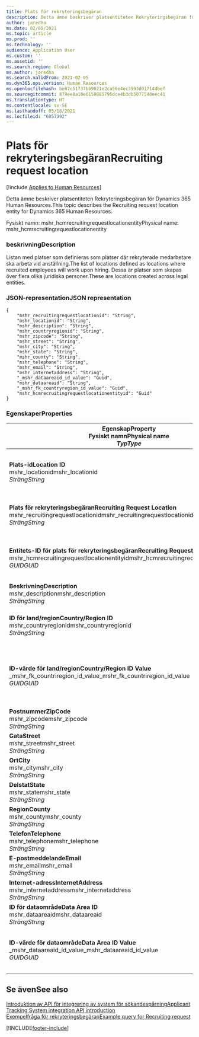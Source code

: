 ```yaml
---
title: Plats för rekryteringsbegäran
description: Detta ämne beskriver platsentiteten Rekryteringsbegäran för Dynamics 365 Human Resources.
author: jaredha
ms.date: 02/05/2021
ms.topic: article
ms.prod: ''
ms.technology: ''
audience: Application User
ms.custom: ''
ms.assetid: ''
ms.search.region: Global
ms.author: jaredha
ms.search.validFrom: 2021-02-05
ms.dyn365.ops.version: Human Resources
ms.openlocfilehash: be87c51737bb9021e2ca56e4ec3993d01714dbef
ms.sourcegitcommit: 879ee8a10e6158885795dce4b3db5077540eec41
ms.translationtype: HT
ms.contentlocale: sv-SE
ms.lasthandoff: 05/18/2021
ms.locfileid: "6057392"
---
```

# <a name="recruiting-request-location"></a><span data-ttu-id="a83f6-103">Plats för rekryteringsbegäran</span><span class="sxs-lookup"><span data-stu-id="a83f6-103">Recruiting request location</span></span>

[!include [Applies to Human Resources](../includes/applies-to-hr.md)]

<span data-ttu-id="a83f6-104">Detta ämne beskriver platsentiteten Rekryteringsbegäran för Dynamics 365 Human Resources.</span><span class="sxs-lookup"><span data-stu-id="a83f6-104">This topic describes the Recruiting request location entity for Dynamics 365 Human Resources.</span></span>

<span data-ttu-id="a83f6-105">Fysiskt namn: mshr_hcmrecruitingrequestlocationentity</span><span class="sxs-lookup"><span data-stu-id="a83f6-105">Physical name: mshr_hcmrecruitingrequestlocationentity</span></span>

### <a name="description"></a><span data-ttu-id="a83f6-106">beskrivning</span><span class="sxs-lookup"><span data-stu-id="a83f6-106">Description</span></span>

<span data-ttu-id="a83f6-107">Listan med platser som definieras som platser där rekryterade medarbetare ska arbeta vid anställning.</span><span class="sxs-lookup"><span data-stu-id="a83f6-107">The list of locations defined as locations where recruited employees will work upon hiring.</span></span> <span data-ttu-id="a83f6-108">Dessa är platser som skapas över flera olika juridiska personer.</span><span class="sxs-lookup"><span data-stu-id="a83f6-108">These are locations created across legal entities.</span></span>

### <a name="json-representation"></a><span data-ttu-id="a83f6-109">JSON-representation</span><span class="sxs-lookup"><span data-stu-id="a83f6-109">JSON representation</span></span>

```
{
    "mshr_recruitingrequestlocationid": "String",
    "mshr_locationid": "String",
    "mshr_description": "String",
    "mshr_countryregionid": "String",
    "mshr_zipcode": "String",
    "mshr_street": "String",
    "mshr_city": "String",
    "mshr_state": "String",
    "mshr_county": "String",
    "mshr_telephone": "String",
    "mshr_email": "String",
    "mshr_internetaddress": "String",
    "_mshr_dataareaid_id_value": "Guid",
    "mshr_dataareaid": "String",
    "_mshr_fk_countryregion_id_value": "Guid",
    "mshr_hcmrecruitingrequestlocationentityid": "Guid"
}
```

### <a name="properties"></a><span data-ttu-id="a83f6-110">Egenskaper</span><span class="sxs-lookup"><span data-stu-id="a83f6-110">Properties</span></span>

| <span data-ttu-id="a83f6-111">Egenskap</span><span class="sxs-lookup"><span data-stu-id="a83f6-111">Property</span></span><br><span data-ttu-id="a83f6-112">**Fysiskt namn**</span><span class="sxs-lookup"><span data-stu-id="a83f6-112">**Physical name**</span></span><br><span data-ttu-id="a83f6-113">**_Typ_**</span><span class="sxs-lookup"><span data-stu-id="a83f6-113">**_Type_**</span></span> | <span data-ttu-id="a83f6-114">Använd</span><span class="sxs-lookup"><span data-stu-id="a83f6-114">Use</span></span> | <span data-ttu-id="a83f6-115">beskrivning</span><span class="sxs-lookup"><span data-stu-id="a83f6-115">Description</span></span> |
| --- | --- | --- |
| <span data-ttu-id="a83f6-116">**Plats-id**</span><span class="sxs-lookup"><span data-stu-id="a83f6-116">**Location ID**</span></span><br><span data-ttu-id="a83f6-117">mshr_locationid</span><span class="sxs-lookup"><span data-stu-id="a83f6-117">mshr_locationid</span></span><br><span data-ttu-id="a83f6-118">*Sträng*</span><span class="sxs-lookup"><span data-stu-id="a83f6-118">*String*</span></span> | <span data-ttu-id="a83f6-119">Skriv en gång</span><span class="sxs-lookup"><span data-stu-id="a83f6-119">Write-once</span></span><br><span data-ttu-id="a83f6-120">Obligatoriskt</span><span class="sxs-lookup"><span data-stu-id="a83f6-120">Required</span></span> | <span data-ttu-id="a83f6-121">Systemgenererad, unik och användarläsbar identifierare för rekryteringsplatsen.</span><span class="sxs-lookup"><span data-stu-id="a83f6-121">The system-generated, user-readable identifier for the recruiting location.</span></span> |
| <span data-ttu-id="a83f6-122">**Plats för rekryteringsbegäran**</span><span class="sxs-lookup"><span data-stu-id="a83f6-122">**Recruiting Request Location**</span></span><br><span data-ttu-id="a83f6-123">mshr_recruitingrequestlocationid</span><span class="sxs-lookup"><span data-stu-id="a83f6-123">mshr_recruitingrequestlocationid</span></span><br><span data-ttu-id="a83f6-124">*Sträng*</span><span class="sxs-lookup"><span data-stu-id="a83f6-124">*String*</span></span> | <span data-ttu-id="a83f6-125">Skriv en gång</span><span class="sxs-lookup"><span data-stu-id="a83f6-125">Write-once</span></span><br><span data-ttu-id="a83f6-126">Obligatoriskt</span><span class="sxs-lookup"><span data-stu-id="a83f6-126">Required</span></span> | <span data-ttu-id="a83f6-127">Användardefinierad, unik identifierare för rekryteringsplatsen.</span><span class="sxs-lookup"><span data-stu-id="a83f6-127">User-defined unique identifier for the recruiting location.</span></span> |
| <span data-ttu-id="a83f6-128">**Entitets-ID för plats för rekryteringsbegäran**</span><span class="sxs-lookup"><span data-stu-id="a83f6-128">**Recruiting Request Location Entity ID**</span></span><br><span data-ttu-id="a83f6-129">mshr_hcmrecruitingrequestlocationentityid</span><span class="sxs-lookup"><span data-stu-id="a83f6-129">mshr_hcmrecruitingrequestlocationentityid</span></span><br><span data-ttu-id="a83f6-130">*GUID*</span><span class="sxs-lookup"><span data-stu-id="a83f6-130">*GUID*</span></span> | <span data-ttu-id="a83f6-131">Skrivskydd</span><span class="sxs-lookup"><span data-stu-id="a83f6-131">Read-only</span></span><br><span data-ttu-id="a83f6-132">Obligatoriskt</span><span class="sxs-lookup"><span data-stu-id="a83f6-132">Required</span></span> | <span data-ttu-id="a83f6-133">Systemgenererad, unik identifierare för platsposten för rekryteringsbegäran.</span><span class="sxs-lookup"><span data-stu-id="a83f6-133">System-generated unique identifier for the recruiting request location record.</span></span> |
| <span data-ttu-id="a83f6-134">**Beskrivning**</span><span class="sxs-lookup"><span data-stu-id="a83f6-134">**Description**</span></span><br><span data-ttu-id="a83f6-135">mshr_description</span><span class="sxs-lookup"><span data-stu-id="a83f6-135">mshr_description</span></span><br><span data-ttu-id="a83f6-136">*Sträng*</span><span class="sxs-lookup"><span data-stu-id="a83f6-136">*String*</span></span> | <span data-ttu-id="a83f6-137">Skrivskydd</span><span class="sxs-lookup"><span data-stu-id="a83f6-137">Read/write</span></span><br><span data-ttu-id="a83f6-138">Obligatoriskt</span><span class="sxs-lookup"><span data-stu-id="a83f6-138">Required</span></span> | <span data-ttu-id="a83f6-139">Beskrivning av platsen.</span><span class="sxs-lookup"><span data-stu-id="a83f6-139">Description of the location.</span></span> |
| <span data-ttu-id="a83f6-140">**ID för land/region**</span><span class="sxs-lookup"><span data-stu-id="a83f6-140">**Country/Region ID**</span></span><br><span data-ttu-id="a83f6-141">mshr_countryregionid</span><span class="sxs-lookup"><span data-stu-id="a83f6-141">mshr_countryregionid</span></span><br><span data-ttu-id="a83f6-142">*Sträng*</span><span class="sxs-lookup"><span data-stu-id="a83f6-142">*String*</span></span> | <span data-ttu-id="a83f6-143">Skrivskydd</span><span class="sxs-lookup"><span data-stu-id="a83f6-143">Read-only</span></span><br><span data-ttu-id="a83f6-144">Valfritt</span><span class="sxs-lookup"><span data-stu-id="a83f6-144">Optional</span></span> | <span data-ttu-id="a83f6-145">Anger det land eller den region som kandidaten är medborgare i.</span><span class="sxs-lookup"><span data-stu-id="a83f6-145">Specifies the country or region where the candidate has citizenship.</span></span> |
| <span data-ttu-id="a83f6-146">**ID-värde för land/region**</span><span class="sxs-lookup"><span data-stu-id="a83f6-146">**Country/Region ID Value**</span></span><br><span data-ttu-id="a83f6-147">_mshr_fk_countriregion_id_value</span><span class="sxs-lookup"><span data-stu-id="a83f6-147">_mshr_fk_countriregion_id_value</span></span><br><span data-ttu-id="a83f6-148">*GUID*</span><span class="sxs-lookup"><span data-stu-id="a83f6-148">*GUID*</span></span> | <span data-ttu-id="a83f6-149">Skrivskydd</span><span class="sxs-lookup"><span data-stu-id="a83f6-149">Read-only</span></span><br><span data-ttu-id="a83f6-150">Valfritt</span><span class="sxs-lookup"><span data-stu-id="a83f6-150">Optional</span></span><br><span data-ttu-id="a83f6-151">Sekundärnyckel: mshr_logisticaddresscountryregionentityid tillhörande mshr_logisticsaddresscountryregionentity</span><span class="sxs-lookup"><span data-stu-id="a83f6-151">Foreign key: mshr_logisticaddresscountryregionentityid of mshr_logisticsaddresscountryregionentity</span></span> | <span data-ttu-id="a83f6-152">Systemgenererad, unik identifierare för adressens land/region.</span><span class="sxs-lookup"><span data-stu-id="a83f6-152">System-generated unique identifier of the country/region of the address.</span></span> |
| <span data-ttu-id="a83f6-153">**Postnummer**</span><span class="sxs-lookup"><span data-stu-id="a83f6-153">**ZipCode**</span></span><br><span data-ttu-id="a83f6-154">mshr_zipcode</span><span class="sxs-lookup"><span data-stu-id="a83f6-154">mshr_zipcode</span></span><br><span data-ttu-id="a83f6-155">*Sträng*</span><span class="sxs-lookup"><span data-stu-id="a83f6-155">*String*</span></span> | <span data-ttu-id="a83f6-156">Skrivskydd</span><span class="sxs-lookup"><span data-stu-id="a83f6-156">Read-only</span></span><br><span data-ttu-id="a83f6-157">Valfritt</span><span class="sxs-lookup"><span data-stu-id="a83f6-157">Optional</span></span> | <span data-ttu-id="a83f6-158">Postnummer/postkod.</span><span class="sxs-lookup"><span data-stu-id="a83f6-158">Zip/postal code.</span></span> |
| <span data-ttu-id="a83f6-159">**Gata**</span><span class="sxs-lookup"><span data-stu-id="a83f6-159">**Street**</span></span><br><span data-ttu-id="a83f6-160">mshr_street</span><span class="sxs-lookup"><span data-stu-id="a83f6-160">mshr_street</span></span><br><span data-ttu-id="a83f6-161">*Sträng*</span><span class="sxs-lookup"><span data-stu-id="a83f6-161">*String*</span></span> | <span data-ttu-id="a83f6-162">Skrivskydd</span><span class="sxs-lookup"><span data-stu-id="a83f6-162">Read-only</span></span><br><span data-ttu-id="a83f6-163">Valfritt</span><span class="sxs-lookup"><span data-stu-id="a83f6-163">Optional</span></span> | <span data-ttu-id="a83f6-164">Gatuadress.</span><span class="sxs-lookup"><span data-stu-id="a83f6-164">Street address.</span></span> |
| <span data-ttu-id="a83f6-165">**Ort**</span><span class="sxs-lookup"><span data-stu-id="a83f6-165">**City**</span></span><br><span data-ttu-id="a83f6-166">mshr_city</span><span class="sxs-lookup"><span data-stu-id="a83f6-166">mshr_city</span></span><br><span data-ttu-id="a83f6-167">*Sträng*</span><span class="sxs-lookup"><span data-stu-id="a83f6-167">*String*</span></span> | <span data-ttu-id="a83f6-168">Skrivskydd</span><span class="sxs-lookup"><span data-stu-id="a83f6-168">Read-only</span></span><br><span data-ttu-id="a83f6-169">Valfritt</span><span class="sxs-lookup"><span data-stu-id="a83f6-169">Optional</span></span> | <span data-ttu-id="a83f6-170">Ort.</span><span class="sxs-lookup"><span data-stu-id="a83f6-170">City.</span></span> |
| <span data-ttu-id="a83f6-171">**Delstat**</span><span class="sxs-lookup"><span data-stu-id="a83f6-171">**State**</span></span><br><span data-ttu-id="a83f6-172">mshr_state</span><span class="sxs-lookup"><span data-stu-id="a83f6-172">mshr_state</span></span><br><span data-ttu-id="a83f6-173">*Sträng*</span><span class="sxs-lookup"><span data-stu-id="a83f6-173">*String*</span></span> | <span data-ttu-id="a83f6-174">Skrivskydd</span><span class="sxs-lookup"><span data-stu-id="a83f6-174">Read-only</span></span><br><span data-ttu-id="a83f6-175">Valfritt</span><span class="sxs-lookup"><span data-stu-id="a83f6-175">Optional</span></span> | <span data-ttu-id="a83f6-176">Delstat eller region.</span><span class="sxs-lookup"><span data-stu-id="a83f6-176">State or province.</span></span> |
| <span data-ttu-id="a83f6-177">**Region**</span><span class="sxs-lookup"><span data-stu-id="a83f6-177">**County**</span></span><br><span data-ttu-id="a83f6-178">mshr_county</span><span class="sxs-lookup"><span data-stu-id="a83f6-178">mshr_county</span></span><br><span data-ttu-id="a83f6-179">*Sträng*</span><span class="sxs-lookup"><span data-stu-id="a83f6-179">*String*</span></span> | <span data-ttu-id="a83f6-180">Skrivskydd</span><span class="sxs-lookup"><span data-stu-id="a83f6-180">Read-only</span></span><br><span data-ttu-id="a83f6-181">Valfritt</span><span class="sxs-lookup"><span data-stu-id="a83f6-181">Optional</span></span> | <span data-ttu-id="a83f6-182">Region.</span><span class="sxs-lookup"><span data-stu-id="a83f6-182">County.</span></span> |
| <span data-ttu-id="a83f6-183">**Telefon**</span><span class="sxs-lookup"><span data-stu-id="a83f6-183">**Telephone**</span></span><br><span data-ttu-id="a83f6-184">mshr_telephone</span><span class="sxs-lookup"><span data-stu-id="a83f6-184">mshr_telephone</span></span><br><span data-ttu-id="a83f6-185">*Sträng*</span><span class="sxs-lookup"><span data-stu-id="a83f6-185">*String*</span></span> | <span data-ttu-id="a83f6-186">Skrivskydd</span><span class="sxs-lookup"><span data-stu-id="a83f6-186">Read/write</span></span><br><span data-ttu-id="a83f6-187">Valfritt</span><span class="sxs-lookup"><span data-stu-id="a83f6-187">Optional</span></span> | <span data-ttu-id="a83f6-188">Telefonnummer till platsen.</span><span class="sxs-lookup"><span data-stu-id="a83f6-188">Telephone number for the location.</span></span> |
| <span data-ttu-id="a83f6-189">**E-postmeddelande**</span><span class="sxs-lookup"><span data-stu-id="a83f6-189">**Email**</span></span><br><span data-ttu-id="a83f6-190">mshr_email</span><span class="sxs-lookup"><span data-stu-id="a83f6-190">mshr_email</span></span><br><span data-ttu-id="a83f6-191">*Sträng*</span><span class="sxs-lookup"><span data-stu-id="a83f6-191">*String*</span></span> | <span data-ttu-id="a83f6-192">Skrivskydd</span><span class="sxs-lookup"><span data-stu-id="a83f6-192">Read/write</span></span><br><span data-ttu-id="a83f6-193">Valfritt</span><span class="sxs-lookup"><span data-stu-id="a83f6-193">Optional</span></span> | <span data-ttu-id="a83f6-194">E-postadress.</span><span class="sxs-lookup"><span data-stu-id="a83f6-194">Email address.</span></span> |
| <span data-ttu-id="a83f6-195">**Internet-adress**</span><span class="sxs-lookup"><span data-stu-id="a83f6-195">**InternetAddress**</span></span><br><span data-ttu-id="a83f6-196">mshr_internetaddress</span><span class="sxs-lookup"><span data-stu-id="a83f6-196">mshr_internetaddress</span></span><br><span data-ttu-id="a83f6-197">*Sträng*</span><span class="sxs-lookup"><span data-stu-id="a83f6-197">*String*</span></span> | <span data-ttu-id="a83f6-198">Skrivskydd</span><span class="sxs-lookup"><span data-stu-id="a83f6-198">Read/write</span></span><br><span data-ttu-id="a83f6-199">Valfritt</span><span class="sxs-lookup"><span data-stu-id="a83f6-199">Optional</span></span> | <span data-ttu-id="a83f6-200">URL för platsens webbplats.</span><span class="sxs-lookup"><span data-stu-id="a83f6-200">URL for the location website.</span></span> |
| <span data-ttu-id="a83f6-201">**ID för dataområde**</span><span class="sxs-lookup"><span data-stu-id="a83f6-201">**Data Area ID**</span></span><br><span data-ttu-id="a83f6-202">mshr_dataareaid</span><span class="sxs-lookup"><span data-stu-id="a83f6-202">mshr_dataareaid</span></span><br><span data-ttu-id="a83f6-203">*Sträng*</span><span class="sxs-lookup"><span data-stu-id="a83f6-203">*String*</span></span> | <span data-ttu-id="a83f6-204">Skrivskydd</span><span class="sxs-lookup"><span data-stu-id="a83f6-204">Read/write</span></span><br><span data-ttu-id="a83f6-205">Valfritt</span><span class="sxs-lookup"><span data-stu-id="a83f6-205">Optional</span></span> | <span data-ttu-id="a83f6-206">Anger den juridiska personen (företaget).</span><span class="sxs-lookup"><span data-stu-id="a83f6-206">Specifies the legal entity (company).</span></span> |
| <span data-ttu-id="a83f6-207">**ID-värde för dataområde**</span><span class="sxs-lookup"><span data-stu-id="a83f6-207">**Data Area ID Value**</span></span><br><span data-ttu-id="a83f6-208">_mshr_dataareaid_id_value</span><span class="sxs-lookup"><span data-stu-id="a83f6-208">_mshr_dataareaid_id_value</span></span><br><span data-ttu-id="a83f6-209">*GUID*</span><span class="sxs-lookup"><span data-stu-id="a83f6-209">*GUID*</span></span> | <span data-ttu-id="a83f6-210">Skrivskydd</span><span class="sxs-lookup"><span data-stu-id="a83f6-210">Read-only</span></span><br><span data-ttu-id="a83f6-211">Valfritt</span><span class="sxs-lookup"><span data-stu-id="a83f6-211">Optional</span></span><br><span data-ttu-id="a83f6-212">Sekundärnyckel: entiteten cdm_companyid cdm_company</span><span class="sxs-lookup"><span data-stu-id="a83f6-212">Foreign key: cdm_companyid of cdm_company entity</span></span> | <span data-ttu-id="a83f6-213">Systemgenererat GUID-värde som identifierar den juridiska personen (företaget).</span><span class="sxs-lookup"><span data-stu-id="a83f6-213">System-generated GUID value identifying the legal entity (company).</span></span> |

## <a name="see-also"></a><span data-ttu-id="a83f6-214">Se även</span><span class="sxs-lookup"><span data-stu-id="a83f6-214">See also</span></span>

[<span data-ttu-id="a83f6-215">Introduktion av API för integrering av system för sökandespårning</span><span class="sxs-lookup"><span data-stu-id="a83f6-215">Applicant Tracking System integration API introduction</span></span>](hr-admin-integration-ats-api-introduction.md)<br>
[<span data-ttu-id="a83f6-216">Exempelfråga för rekryteringsbegäran</span><span class="sxs-lookup"><span data-stu-id="a83f6-216">Example query for Recruiting request</span></span>](hr-admin-integration-ats-api-recruiting-request-example-query.md)



[!INCLUDE[footer-include](../includes/footer-banner.md)]